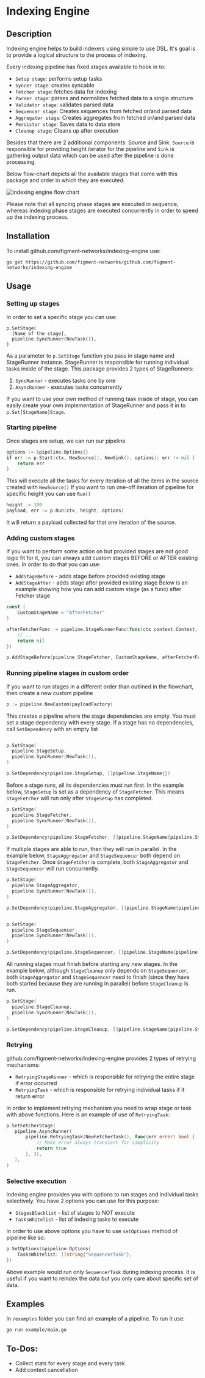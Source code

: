 # Indexing Engine

## Description
Indexing engine helps to build indexers using simple to use DSL. It's goal is to provide a logical structure to 
the process of indexing.

Every indexing pipeline has fixed stages available to hook in to:
* `Setup stage`: performs setup tasks
* `Syncer stage`: creates syncable
* `Fetcher stage`: fetches data for indexing
* `Parser stage`: parses and normalizes fetched data to a single structure
* `Validator stage`: validates parsed data 
* `Sequencer stage`: Creates sequences from fetched or/and parsed data
* `Aggregator stage`: Creates aggregates from fetched or/and parsed data
* `Persistor stage`: Saves data to data store
* `Cleanup stage`: Cleans up after execution

Besides that there are 2 additional components: Source and Sink.
`Source` is responsible for providing height iterator for the pipeline and `Sink` is gathering output data which can be used after the pipeline is done processing.

Below flow-chart depicts all the available stages that come with this package and order in which they are executed.

![indexing engine flow chart](/diagram.jpg)

Please note that all syncing phase stages are executed in sequence, whereas indexing phase stages are executed concurrently
in order to speed up the indexing process. 

## Installation

To install github.com/figment-networks/indexing-engine use:
```shell script
go get https://github.com/figment-networks/github.com/figment-networks/indexing-engine
```

## Usage

### Setting up stages
In order to set a specific stage you can use:
```shell script
p.SetStage(
  [Name of the stage],
  pipeline.SyncRunner(NewTask()),
)
```

As a parameter to `p.SetStage` function you pass in stage name and StageRunner instance.
StageRunner is responsible for running individual tasks inside of the stage.
This package provides 2 types of StageRunners:
1. `SyncRunner` - executes tasks one by one
2. `AsyncRunner` - executes tasks concurrently

If you want to use your own method of running task inside of stage, you can easily
create your own implementation of StageRunner and pass it in to `p.Set[StageName]Stage`.

### Starting pipeline
Once stages are setup, we can run our pipeline
```go
options := &pipeline.Options{}
if err := p.Start(ctx, NewSource(), NewSink(), options); err != nil {
    return err
}
```
This will execute all the tasks for every iteration of all the items in the source created with `NewSource()`
If you want to run one-off iteration of pipeline for specific height you can use `Run()`
```go
height := 100
payload, err := p.Run(ctx, height, options)
```
It will return a payload collected for that one iteration of the source.

### Adding custom stages
If you want to perform some action on but provided stages are not good logic fit for it, you can always add
custom stages BEFORE or AFTER existing ones. In order to do that you can use:
* `AddStageBefore` - adds stage before provided existing stage
* `AddStageAfter` - adds stage after provided existing stage
Below is an example showing how you can add custom stage (as a func) after Fetcher stage
```go
const (
    CustomStageName = "AfterFetcher"
)

afterFetcherFunc := pipeline.StageRunnerFunc(func(ctx context.Context, p pipeline.Payload, f pipeline.TaskValidator) error {
    //...
    return nil
})

p.AddStageBefore(pipeline.StageFetcher, CustomStageName, afterFetcherFunc)
```

### Running pipeline stages in custom order

If you want to run stages in a different order than outlined in the flowchart,
then create a new custom pipeline

```go
p := pipeline.NewCustom(payloadFactory)
```

This creates a pipeline where the stage dependencies are empty. You must set
a stage dependency with every stage. If a stage has no dependencies, call `SetDependency` with an empty list

```go

p.SetStage(
  pipeline.StageSetup,
  pipeline.SyncRunner(NewTask()),
)

p.SetDependency(pipeline.StageSetup, []pipeline.StageName{})
```

Before a stage runs, all its dependencies must run first. In the example below, `StageSetup` is set as a dependency of `StageFetcher`. This means `StageFetcher` will
run only after `StageSetup` has completed.

```go
p.SetStage(
  pipeline.StageFetcher,
  pipeline.SyncRunner(NewTask()),
)

p.SetDependency(pipeline.StageFetcher, []pipeline.StageName{pipeline.StageSetup})
```


If multiple stages are able to run, then they will run in parallel. In the example below, `StageAggregator` and `StageSequencer` both depend on `StageFetcher`. Once `StageFetcher` is complete, both `StageAggregator` and `StageSequencer` will run concurrently.


```go
p.SetStage(
  pipeline.StageAggregator,
  pipeline.SyncRunner(NewTask()),
)

p.SetDependency(pipeline.StageAggregator, []pipeline.StageName{pipeline.StageFetcher})


p.SetStage(
  pipeline.StageSequencer,
  pipeline.SyncRunner(NewTask()),
)

p.SetDependency(pipeline.StageSequencer, []pipeline.StageName{pipeline.StageFetcher})


```

All running stages must finish before starting any new stages. In the example below, although `StageCleanup` only depends on `StageSequencer`, both `StageAggregator` and `StageSequencer` need to finish (since they have both started because they are running in parallel) before `StageCleanup` is run.


```go
p.SetStage(
  pipeline.StageCleanup,
  pipeline.SyncRunner(NewTask()),
)

p.SetDependency(pipeline.StageCleanup, []pipeline.StageName{pipeline.StageSequencer})

```


 ### Retrying
 github.com/figment-networks/indexing-engine provides 2 types of retrying mechanisms:
 * `RetryingStageRunner` - which is responsible for retrying the entire stage if error occurred
 * `RetryingTask` - which is responsible for retrying individual tasks if it return error

 In order to implement retrying mechanism you need to wrap stage or task with above functions.
 Here is an example of use of `RetryingTask`:
 ```go
p.SetFetcherStage(
    pipeline.AsyncRunner(
        pipeline.RetryingTask(NewFetcherTask(), func(err error) bool {
            // Make error always transient for simplicity
            return true
        }, 3),
    ),
)
``` 

### Selective execution
Indexing engine provides you with options to run stages and individual tasks selectively.
You have 2 options you can use for this purpose:
* `StagesBlacklist` - list of stages to NOT execute
* `TasksWhitelist` - list of indexing tasks to execute 

In order to use above options you have to use `setOptions` method of pipeline like so:
```go
p.SetOptions(&pipeline.Options{
    TasksWhitelist: []string{"SequencerTask"},
})
```
Above example would run only `SequencerTask` during indexing process. It is useful if you want to reindex the data but you only care about specific set of data.

## Examples
In `/examples` folder you can find an example of a pipeline. To run it use:
```shell script
go run example/main.go
```

## To-Dos:
* Collect stats for every stage and every task
* Add context cancellation